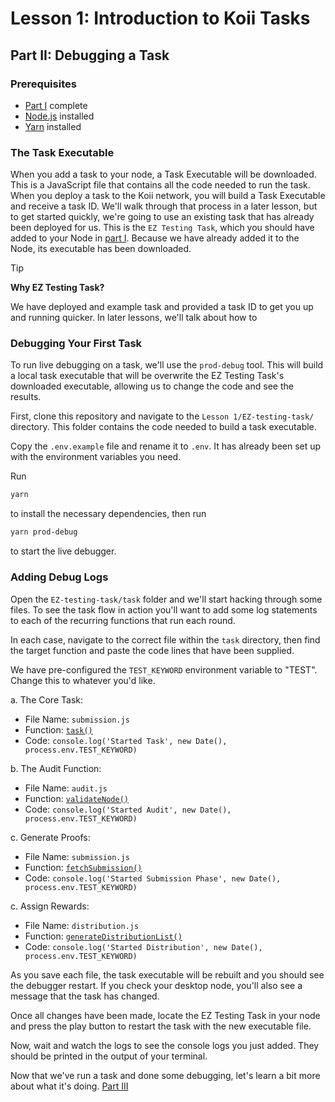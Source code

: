 # Lesson 1: Introduction to Koii Tasks

## Part II: Debugging a Task

### Prerequisites

- [Part I](./README.md) complete
- [Node.js](https://nodejs.org/en/download/package-manager) installed
- [Yarn](https://classic.yarnpkg.com/lang/en/docs/install/#debian-stable) installed

### The Task Executable

When you add a task to your node, a Task Executable will be downloaded. This is a JavaScript file that contains all the code needed to run the task. When you deploy a task to the Koii network, you will build a Task Executable and receive a task ID. We'll walk through that process in a later lesson, but to get started quickly, we're going to use an existing task that has already been deployed for us. This is the `EZ Testing Task`, which you should have added to your Node in [part I](./README.md#run-the-task). Because we have already added it to the Node, its executable has been downloaded.

> [!TIP]
>
> **Why EZ Testing Task?**
>
> We have deployed and example task and provided a task ID to get you up and running quicker. In later lessons, we'll talk about how to 

### Debugging Your First Task

To run live debugging on a task, we'll use the `prod-debug` tool. This will build a local task executable that will be overwrite the EZ Testing Task's downloaded executable, allowing us to change the code and see the results.

First, clone this repository and navigate to the `Lesson 1/EZ-testing-task/` directory. This folder contains the code needed to build a task executable.

Copy the `.env.example` file and rename it to `.env`. It has already been set up with the environment variables you need.

Run

```sh
yarn
```

to install the necessary dependencies, then run

```sh
yarn prod-debug
```

to start the live debugger.

### Adding Debug Logs

Open the `EZ-testing-task/task` folder and we'll start hacking through some files. To see the task flow in action you'll want to add some log statements to each of the recurring functions that run each round.

In each case, navigate to the correct file within the `task` directory, then find the target function and paste the code lines that have been supplied.

We have pre-configured the `TEST_KEYWORD` environment variable to "TEST". Change this to whatever you'd like.

a. The Core Task:

- File Name: `submission.js`
- Function: [`task()`](./EZ-testing-task/task/submission.js#L9)
- Code: `console.log('Started Task', new Date(), process.env.TEST_KEYWORD)`

b. The Audit Function:

- File Name: `audit.js`
- Function: [`validateNode()`](./EZ-testing-task/task/audit.js#L11)
- Code: `console.log('Started Audit', new Date(), process.env.TEST_KEYWORD)`

c. Generate Proofs:

- File Name: `submission.js`
- Function: [`fetchSubmission()`](./EZ-testing-task/task/submission.js#L51)
- Code: `console.log('Started Submission Phase', new Date(), process.env.TEST_KEYWORD)`

c. Assign Rewards:

- File Name: `distribution.js`
- Function: [`generateDistributionList()`](./EZ-testing-task/task/distribution.js#L50)
- Code: `console.log('Started Distribution', new Date(), process.env.TEST_KEYWORD)`

As you save each file, the task executable will be rebuilt and you should see the debugger restart. If you check your desktop node, you'll also see a message that the task has changed.

Once all changes have been made, locate the EZ Testing Task in your node and press the play button to restart the task with the new executable file.

Now, wait and watch the logs to see the console logs you just added. They should be printed in the output of your terminal.

Now that we've run a task and done some debugging, let's learn a bit more about what it's doing. [Part III](./PartIII.md)

